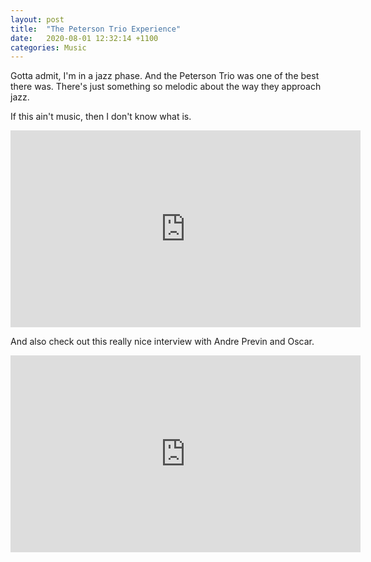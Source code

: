 ```yaml
---
layout: post
title:  "The Peterson Trio Experience"
date:   2020-08-01 12:32:14 +1100
categories: Music
---
```


Gotta admit, I'm in a jazz phase. And the Peterson Trio was one of the best there was. There's just something so melodic about the way they approach jazz.

If this ain't music, then I don't know what is.
<iframe width="560" height="315" src="https://www.youtube.com/embed/tCrrZ1NnCuM" frameborder="0" allow="accelerometer; autoplay; encrypted-media; gyroscope; picture-in-picture" allowfullscreen></iframe>

And also check out this really nice interview with Andre Previn and Oscar.
<iframe width="560" height="315" src="https://www.youtube.com/watch?v=BFNsywQOW1I" frameborder="0" allow="accelerometer; autoplay; encrypted-media; gyroscope; picture-in-picture" allowfullscreen></iframe>

